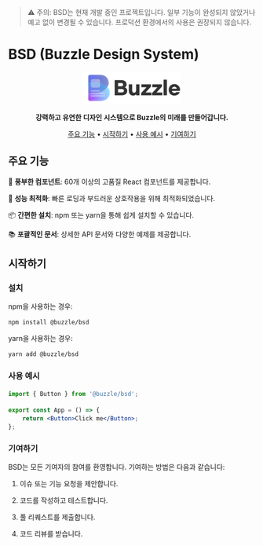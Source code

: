 > ⚠️ 주의: BSD는 현재 개발 중인 프로젝트입니다. 일부 기능이 완성되지 않았거나 예고 없이 변경될 수 있습니다. 프로덕션 환경에서의 사용은 권장되지 않습니다.

# BSD (Buzzle Design System)

<p align="center">
  <picture>
    <source media="(prefers-color-scheme: dark)" srcset="https://raw.githubusercontent.com/STREACT/bds/main/public/logoWhite.svg" />
    <img src="https://raw.githubusercontent.com/STREACT/bds/main/public/logo.svg" alt="BSD 로고" width="200"/>
  </picture>
</p>

<p align="center">
  <strong>강력하고 유연한 디자인 시스템으로 Buzzle의 미래를 만들어갑니다.</strong>
</p>

<p align="center">
  <a href="#주요-기능">주요 기능</a> •
  <a href="#시작하기">시작하기</a> •
  <a href="#사용-예시">사용 예시</a> •
  <a href="#기여하기">기여하기</a>
</p>

## 주요 기능

🎨 **풍부한 컴포넌트**: 60개 이상의 고품질 React 컴포넌트를 제공합니다.

🚀 **성능 최적화**: 빠른 로딩과 부드러운 상호작용을 위해 최적화되었습니다.

📦 **간편한 설치**: npm 또는 yarn을 통해 쉽게 설치할 수 있습니다.

📚 **포괄적인 문서**: 상세한 API 문서와 다양한 예제를 제공합니다.

## 시작하기

### 설치

npm을 사용하는 경우:

```bash
npm install @buzzle/bsd
```

yarn을 사용하는 경우:

```bash
yarn add @buzzle/bsd
```

### 사용 예시

```jsx
import { Button } from '@buzzle/bsd';

export const App = () => {
	return <Button>Click me</Button>;
};
```

### 기여하기

BSD는 모든 기여자의 참여를 환영합니다. 기여하는 방법은 다음과 같습니다:

1. 이슈 또는 기능 요청을 제안합니다.

2. 코드를 작성하고 테스트합니다.

3. 풀 리퀘스트를 제출합니다.

4. 코드 리뷰를 받습니다.
